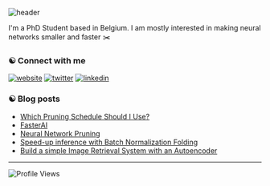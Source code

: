 


![header](https://capsule-render.vercel.app/api?type=waving&color=313131&height=180&section=header&text=Hi%20There!%20I'm%20Nathan%20☾%20&fontSize=30&fontColor=FFFFFF&animation=FadeIn&fontAlignY=38&&descAlignY=80&descAlign=62)


I'm a PhD Student based in Belgium. I am mostly interested in making neural networks smaller and faster ✂️

### ☯︎ Connect with me


[![website](https://img.shields.io/badge/-@blog-313131?style=flat&labelColor=313131&logo=safari&logoColor=white&color=313131)](https://nathanhubens.github.io)  [![twitter](https://img.shields.io/badge/-@HubensN-313131?style=flat&labelColor=313131&logo=twitter&logoColor=white&color=313131)](https://twitter.com/HubensN)    [![linkedin](https://img.shields.io/badge/-@hubensn-313131?style=flat&labelColor=313131&logo=LinkedIn&logoColor=white&color=313131)](https://www.linkedin.com/in/hubensn/) 


### ☯︎ Blog posts
<!-- BLOG-POST-LIST:START -->
- [Which Pruning Schedule Should I Use?](https://nathanhubens.github.io/posts/deep%20learning/2021/06/15/OneCycle.html)
- [FasterAI](https://nathanhubens.github.io/posts/deep%20learning/2020/08/17/FasterAI.html)
- [Neural Network Pruning](https://nathanhubens.github.io/posts/deep%20learning/2020/05/22/pruning.html)
- [Speed-up inference with Batch Normalization Folding](https://nathanhubens.github.io/posts/deep%20learning/2020/04/20/BN.html)
- [Build a simple Image Retrieval System with an Autoencoder](https://nathanhubens.github.io/posts/deep%20learning/2018/08/24/image-retrieval.html)
<!-- BLOG-POST-LIST:END -->

---

![Profile Views](https://komarev.com/ghpvc/?username=nathanhubens&style=flat&color=313131&label=views&labelColor=313131)
